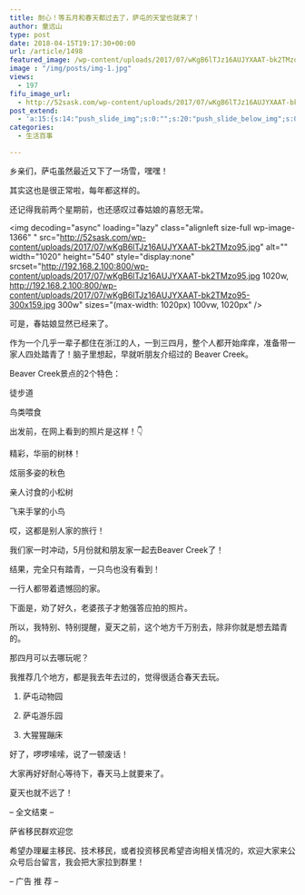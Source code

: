 ```yaml
---
title: 耐心！等五月和春天都过去了，萨屯的天堂也就来了！
author: 童远山
type: post
date: 2018-04-15T19:17:30+00:00
url: /article/1498
featured_image: /wp-content/uploads/2017/07/wKgB6lTJz16AUJYXAAT-bk2TMzo95.jpg
image : "/img/posts/img-1.jpg"
views:
  - 197
fifu_image_url:
  - http://52sask.com/wp-content/uploads/2017/07/wKgB6lTJz16AUJYXAAT-bk2TMzo95.jpg
post_extend:
  - 'a:15:{s:14:"push_slide_img";s:0:"";s:20:"push_slide_below_img";s:0:"";s:16:"seo_custom_title";s:0:"";s:19:"seo_custom_keywords";s:0:"";s:15:"seo_custom_desc";s:0:"";s:11:"post_layout";s:3:"one";s:8:"head_img";s:0:"";s:12:"post_gallery";s:0:"";s:14:"post_video_url";s:0:"";s:15:"bigger_head_img";s:0:"";s:12:"bigger_title";s:0:"";s:11:"bigger_desc";s:0:"";s:10:"push_slide";b:0;s:16:"push_slide_below";b:0;s:19:"post_layout_gallery";b:0;}'
categories:
  - 生活百事

---
```

乡亲们，萨屯虽然最近又下了一场雪，嘿嘿！

其实这也是很正常啦，每年都这样的。

还记得我前两个星期前，也还感叹过春姑娘的喜怒无常。

<img decoding="async" loading="lazy" class="alignleft size-full wp-image-1366" " src="http://52sask.com/wp-content/uploads/2017/07/wKgB6lTJz16AUJYXAAT-bk2TMzo95.jpg" alt="" width="1020" height="540" style="display:none" srcset="http://192.168.2.100:800/wp-content/uploads/2017/07/wKgB6lTJz16AUJYXAAT-bk2TMzo95.jpg 1020w, http://192.168.2.100:800/wp-content/uploads/2017/07/wKgB6lTJz16AUJYXAAT-bk2TMzo95-300x159.jpg 300w" sizes="(max-width: 1020px) 100vw, 1020px" />

可是，春姑娘显然已经来了。

作为一个几乎一辈子都住在浙江的人，一到三四月，整个人都开始痒痒，准备带一家人四处踏青了！脑子里想起，早就听朋友介绍过的 Beaver Creek。

Beaver Creek景点的2个特色：

徒步道

鸟类喂食

出发前，在网上看到的照片是这样！👇

精彩，华丽的树林！

炫丽多姿的秋色

亲人讨食的小松树

飞来手掌的小鸟

哎，这都是别人家的旅行！

我们家一时冲动，5月份就和朋友家一起去Beaver Creek了！

结果，完全只有踏青，一只鸟也没有看到！

一行人都带着遗憾回的家。

下面是，劝了好久，老婆孩子才勉强答应拍的照片。

所以，我特别、特别提醒，夏天之前，这个地方千万别去，除非你就是想去踏青的。

那四月可以去哪玩呢？

我推荐几个地方，都是我去年去过的，觉得很适合春天去玩。

1. 萨屯动物园

2. 萨屯游乐园

3. 大猩猩蹦床

好了，啰啰嗦嗦，说了一顿废话！

大家再好好耐心等待下，春天马上就要来了。

夏天也就不远了！

&#8211; 全文结束 &#8211;

萨省移民群欢迎您

希望办理雇主移民、技术移民，或者投资移民希望咨询相关情况的，欢迎大家来公众号后台留言，我会把大家拉到群里！

&#8211; 广告 推 荐 &#8211;